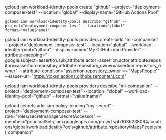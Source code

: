 gcloud iam workload-identity-pools create "github" --project="deployment-composer-test" --location="global"
--display-name="GitHub Actions Pool"

    gcloud iam workload-identity-pools describe "github" --project="deployment-composer-test" --location="global" --format="value(name)"

gcloud iam workload-identity-pools providers create-oidc "mi-companion" --project="deployment-composer-test"
--location="global" --workload-identity-pool="github" --display-name="My GitHub repo Provider"
--attribute-mapping="
google.subject=assertion.sub,attribute.actor=assertion.actor,attribute.repository=assertion.repository,attribute.repository_owner=assertion.repository_owner"
--attribute-condition="assertion.repository_owner == 'MapsPeople'"
--issuer-uri="https://token.actions.githubusercontent.com"

gcloud iam workload-identity-pools providers describe "mi-companion"   --project="deployment-composer-test" --location="global"   --workload-identity-pool="github"   --format="value(name)"

gcloud secrets add-iam-policy-binding "my-secret" --project="deployment-composer-test" --role="roles/secretmanager.secretAccessor" --member="principalSet://iam.googleapis.com/projects/476136238084/locations/global/workloadIdentityPools/github/attribute.repository/MapsPeople/mi_companion"
